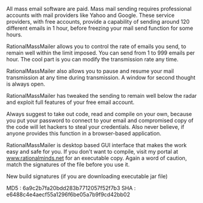 All mass email software are paid. Mass mail sending requires professional accounts with mail providers like Yahoo and Google. These service providers, with free accounts, provide a capability of sending around 120 different emails in 1 hour, before freezing your mail send function for some hours.

RationalMassMailer allows you to control the rate of emails you send, to remain well within the limit imposed. You can send from 1 to 999 emails per hour. The cool part is you can modify the transmission rate any time. 

RationalMassMailer also allows you to pause and resume your mail transmission at any time during transmission. A window for second thought is always open. 

RationalMassMailer has tweaked the sending to remain well below the radar and exploit full features of your free email account.

Always suggest to take out code, read and compile on your own, because you put your password to connect to your email and compromised copy of the code will let hackers to steal your credentials. Also never believe, if anyone provides this function in a browser-based application.

RationalMassMailer is desktop based GUI interface that makes the work easy and safe for you. If you don't want to compile, visit my portal at www.rationalminds.net for an executable copy. Again a word of caution, match the signatures of the file before you use it.

New build signatures (if you are downloading executable jar file)

MD5 : 6a9c2b7fa20bdd283b7712057f52f7b3
SHA : e6488c4e4aecf55a1296f6be05a7b9f9cd42bb02

